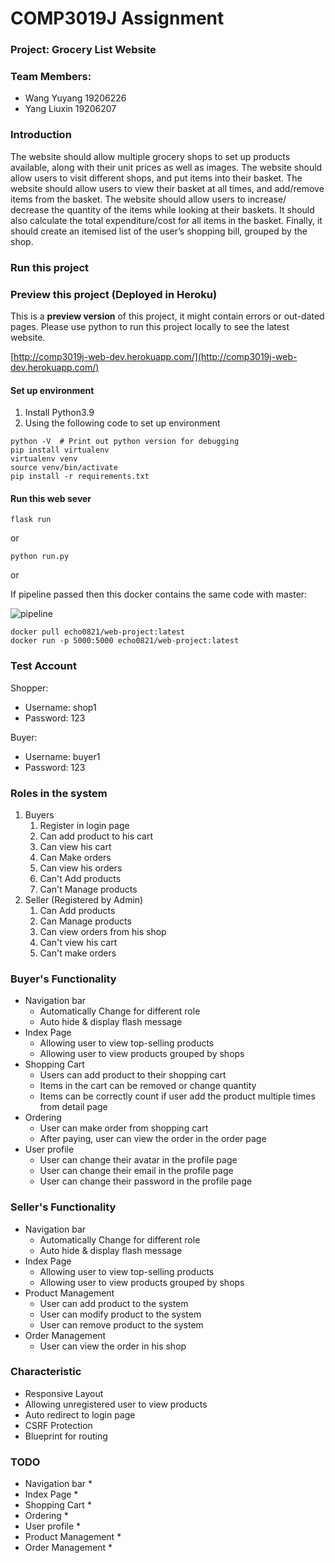# COMP3019J Assignment

### Project: Grocery List Website

### Team Members:

* Wang Yuyang 19206226
* Yang Liuxin 19206207

### Introduction

The website should allow multiple grocery shops to set up products available, along with their unit prices as well as images. 
The website should allow users to visit different shops, and put items into their basket. The website should allow users to view their basket at all times, and add/remove items from the basket. 
The website should allow users to increase/ decrease the quantity of the items while looking at their baskets. 
It should also calculate the total expenditure/cost for all items in the basket. 
Finally, it should create an itemised list of the user’s shopping bill, grouped by the shop.


### Run this project

### Preview this project (Deployed in Heroku)

This is a **preview version** of this project, it might contain errors or out-dated pages.
Please use python to run this project locally to see the latest website.

[http://comp3019j-web-dev.herokuapp.com/](http://comp3019j-web-dev.herokuapp.com/)

#### Set up environment
1. Install Python3.9
2. Using the following code to set up environment
```shell
python -V  # Print out python version for debugging
pip install virtualenv
virtualenv venv
source venv/bin/activate
pip install -r requirements.txt
```

#### Run this web sever

```shell
flask run
```
or

```shell
python run.py
```

or

If pipeline passed then this docker contains the same code with master:

![pipeline](https://csgitlab.ucd.ie/19206226/TEAM_20/badges/master/pipeline.svg)

```shell
docker pull echo0821/web-project:latest 
docker run -p 5000:5000 echo0821/web-project:latest
```

### Test Account

Shopper:
* Username: shop1
* Password: 123

Buyer:
* Username: buyer1
* Password: 123

### Roles in the system
1. Buyers
   1. Register in login page
   2. Can add product to his cart
   3. Can view his cart
   4. Can Make orders 
   5. Can view his orders
   6. Can't Add products
   7. Can't Manage products
2. Seller (Registered by Admin)
   1. Can Add products
   2. Can Manage products 
   3. Can view orders from his shop
   4. Can't view his cart
   5. Can't make orders
   
### Buyer's Functionality
* Navigation bar
  * Automatically Change for different role
  * Auto hide & display flash message
* Index Page
  * Allowing user to view top-selling products
  * Allowing user to view products grouped by shops
* Shopping Cart
  * Users can add product to their shopping cart
  * Items in the cart can be removed or change quantity
  * Items can be correctly count if user add the product multiple times from detail page
* Ordering
  * User can make order from shopping cart
  * After paying, user can view the order in the order page
* User profile
  * User can change their avatar in the profile page
  * User can change their email in the profile page
  * User can change their password in the profile page

### Seller's Functionality
* Navigation bar
  * Automatically Change for different role
  * Auto hide & display flash message
* Index Page
  * Allowing user to view top-selling products
  * Allowing user to view products grouped by shops
* Product Management
  * User can add product to the system
  * User can modify product to the system
  * User can remove product to the system
* Order Management
  * User can view the order in his shop 


### Characteristic

* Responsive Layout
* Allowing unregistered user to view products
* Auto redirect to login page
* CSRF Protection
* Blueprint for routing


### TODO
* Navigation bar
  * 
* Index Page
  * 
* Shopping Cart
  * 
* Ordering
  * 
* User profile
  * 
* Product Management
  * 
* Order Management
  * 
